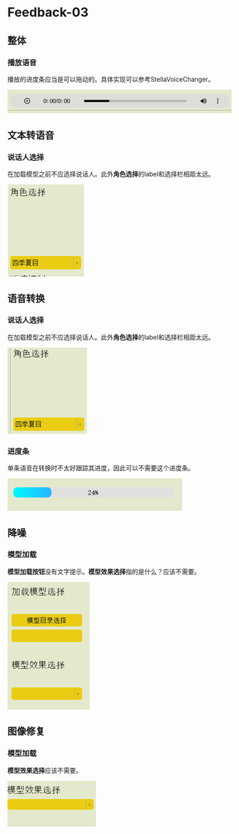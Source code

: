 # Feedback-03

## 整体

### 播放语音

播放的进度条应当是可以拖动的。具体实现可以参考StellaVoiceChanger。

![image-20230425100413848](assets/image-20230425100413848.png)



## 文本转语音

### 说话人选择

在加载模型之前不应选择说话人。此外**角色选择**的label和选择栏相距太远。

![image-20230425100219927](assets/image-20230425100219927.png)



## 语音转换

### 说话人选择

在加载模型之前不应选择说话人。此外**角色选择**的label和选择栏相距太远。

![image-20230425100551081](assets/image-20230425100551081.png)

### 进度条

单条语音在转换时不太好跟踪其进度，因此可以不需要这个进度条。

![image-20230425100329777](assets/image-20230425100329777.png)



## 降噪

### 模型加载

**模型加载按钮**没有文字提示。**模型效果选择**指的是什么？应该不需要。

![image-20230425100653201](assets/image-20230425100653201.png)



## 图像修复

### 模型加载

**模型效果选择**应该不需要。

![image-20230425100818508](assets/image-20230425100818508.png)